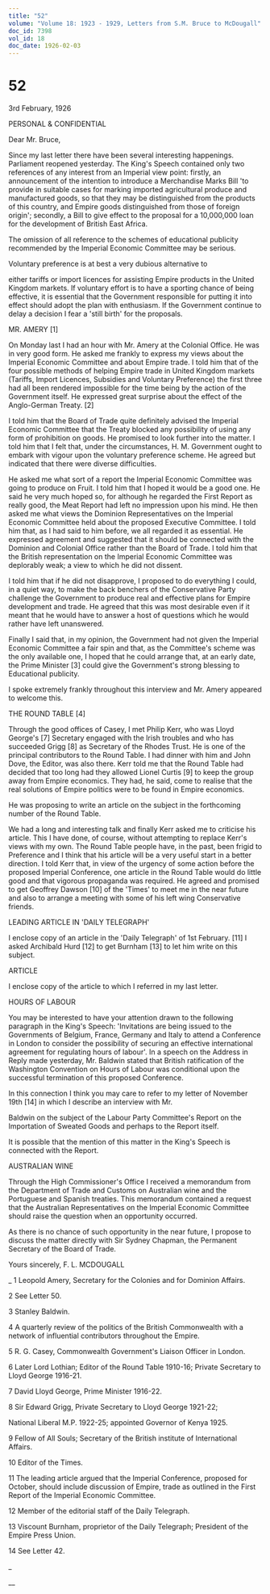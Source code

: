 ```yaml
---
title: "52"
volume: "Volume 18: 1923 - 1929, Letters from S.M. Bruce to McDougall"
doc_id: 7398
vol_id: 18
doc_date: 1926-02-03
---
```


# 52

3rd February, 1926

PERSONAL &amp; CONFIDENTIAL

Dear Mr. Bruce,

Since my last letter there have been several interesting happenings. Parliament reopened yesterday. The King's Speech contained only two references of any interest from an Imperial view point: firstly, an announcement of the intention to introduce a Merchandise Marks Bill 'to provide in suitable cases for marking imported agricultural produce and manufactured goods, so that they may be distinguished from the products of this country, and Empire goods distinguished from those of foreign origin'; secondly, a Bill to give effect to the proposal for a 10,000,000 loan for the development of British East Africa.

The omission of all reference to the schemes of educational publicity recommended by the Imperial Economic Committee may be serious.

Voluntary preference is at best a very dubious alternative to 

either tariffs or import licences for assisting Empire products in the United Kingdom markets. If voluntary effort is to have a sporting chance of being effective, it is essential that the Government responsible for putting it into effect should adopt the plan with enthusiasm. If the Government continue to delay a decision I fear a 'still birth' for the proposals.

MR. AMERY [1]

On Monday last I had an hour with Mr. Amery at the Colonial Office. He was in very good form. He asked me frankly to express my views about the Imperial Economic Committee and about Empire trade. I told him that of the four possible methods of helping Empire trade in United Kingdom markets (Tariffs, Import Licences, Subsidies and Voluntary Preference) the first three had all been rendered impossible for the time being by the action of the Government itself. He expressed great surprise about the effect of the Anglo-German Treaty. [2]

I told him that the Board of Trade quite definitely advised the Imperial Economic Committee that the Treaty blocked any possibility of using any form of prohibition on goods. He promised to look further into the matter. I told him that I felt that, under the circumstances, H. M. Government ought to embark with vigour upon the voluntary preference scheme. He agreed but indicated that there were diverse difficulties.

He asked me what sort of a report the Imperial Economic Committee was going to produce on Fruit. I told him that I hoped it would be a good one. He said he very much hoped so, for although he regarded the First Report as really good, the Meat Report had left no impression upon his mind. He then asked me what views the Dominion Representatives on the Imperial Economic Committee held about the proposed Executive Committee. I told him that, as I had said to him before, we all regarded it as essential. He expressed agreement and suggested that it should be connected with the Dominion and Colonial Office rather than the Board of Trade. I told him that the British representation on the Imperial Economic Committee was deplorably weak; a view to which he did not dissent.

I told him that if he did not disapprove, I proposed to do everything I could, in a quiet way, to make the back benchers of the Conservative Party challenge the Government to produce real and effective plans for Empire development and trade. He agreed that this was most desirable even if it meant that he would have to answer a host of questions which he would rather have left unanswered.

Finally I said that, in my opinion, the Government had not given the Imperial Economic Committee a fair spin and that, as the Committee's scheme was the only available one, I hoped that he could arrange that, at an early date, the Prime Minister [3] could give the Government's strong blessing to Educational publicity.

I spoke extremely frankly throughout this interview and Mr. Amery appeared to welcome this.

THE ROUND TABLE [4]

Through the good offices of Casey, I met Philip Kerr, who was Lloyd George's [7] Secretary engaged with the Irish troubles and who has succeeded Grigg [8] as Secretary of the Rhodes Trust. He is one of the principal contributors to the Round Table. I had dinner with him and John Dove, the Editor, was also there. Kerr told me that the Round Table had decided that too long had they allowed Lionel Curtis [9] to keep the group away from Empire economics. They had, he said, come to realise that the real solutions of Empire politics were to be found in Empire economics.

He was proposing to write an article on the subject in the forthcoming number of the Round Table.

We had a long and interesting talk and finally Kerr asked me to criticise his article. This I have done, of course, without attempting to replace Kerr's views with my own. The Round Table people have, in the past, been frigid to Preference and I think that his article will be a very useful start in a better direction. I told Kerr that, in view of the urgency of some action before the proposed Imperial Conference, one article in the Round Table would do little good and that vigorous propaganda was required. He agreed and promised to get Geoffrey Dawson [10] of the 'Times' to meet me in the near future and also to arrange a meeting with some of his left wing Conservative friends.

LEADING ARTICLE IN 'DAILY TELEGRAPH'

I enclose copy of an article in the 'Daily Telegraph' of 1st February. [11] I asked Archibald Hurd [12] to get Burnham [13] to let him write on this subject.

ARTICLE

I enclose copy of the article to which I referred in my last letter.

HOURS OF LABOUR

You may be interested to have your attention drawn to the following paragraph in the King's Speech: 'Invitations are being issued to the Governments of Belgium, France, Germany and Italy to attend a Conference in London to consider the possibility of securing an effective international agreement for regulating hours of labour'. In a speech on the Address in Reply made yesterday, Mr. Baldwin stated that British ratification of the Washington Convention on Hours of Labour was conditional upon the successful termination of this proposed Conference.

In this connection I think you may care to refer to my letter of November 19th [14] in which I describe an interview with Mr.

Baldwin on the subject of the Labour Party Committee's Report on the Importation of Sweated Goods and perhaps to the Report itself.

It is possible that the mention of this matter in the King's Speech is connected with the Report.

AUSTRALIAN WINE

Through the High Commissioner's Office I received a memorandum from the Department of Trade and Customs on Australian wine and the Portuguese and Spanish treaties. This memorandum contained a request that the Australian Representatives on the Imperial Economic Committee should raise the question when an opportunity occurred.

As there is no chance of such opportunity in the near future, I propose to discuss the matter directly with Sir Sydney Chapman, the Permanent Secretary of the Board of Trade.

Yours sincerely, F. L. MCDOUGALL 

_ 1 Leopold Amery, Secretary for the Colonies and for Dominion Affairs.

2 See Letter 50.

3 Stanley Baldwin.

4 A quarterly review of the politics of the British Commonwealth with a network of influential contributors throughout the Empire.

5 R. G. Casey, Commonwealth Government's Liaison Officer in London.

6 Later Lord Lothian; Editor of the Round Table 1910-16; Private Secretary to Lloyd George 1916-21.

7 David Lloyd George, Prime Minister 1916-22.

8 Sir Edward Grigg, Private Secretary to Lloyd George 1921-22;

National Liberal M.P. 1922-25; appointed Governor of Kenya 1925.

9 Fellow of All Souls; Secretary of the British institute of International Affairs.

10 Editor of the Times.

11 The leading article argued that the Imperial Conference, proposed for October, should include discussion of Empire, trade as outlined in the First Report of the Imperial Economic Committee.

12 Member of the editorial staff of the Daily Telegraph.

13 Viscount Burnham, proprietor of the Daily Telegraph; President of the Empire Press Union.

14 See Letter 42.

_

__

